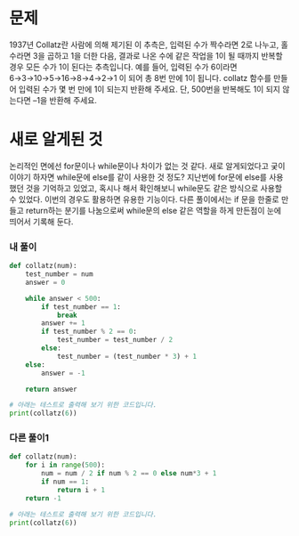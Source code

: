 # 문제
1937년 Collatz란 사람에 의해 제기된 이 추측은, 입력된 수가 짝수라면 2로 나누고, 
홀수라면 3을 곱하고 1을 더한 다음, 결과로 나온 수에 같은 작업을 1이 될 때까지 반복할 경우 
모든 수가 1이 된다는 추측입니다. 
예를 들어, 입력된 수가 6이라면 6→3→10→5→16→8→4→2→1 이 되어 총 8번 만에 1이 됩니다. 
collatz 함수를 만들어 입력된 수가 몇 번 만에 1이 되는지 반환해 주세요. 
단, 500번을 반복해도 1이 되지 않는다면 –1을 반환해 주세요.

# 새로 알게된 것
논리적인 면에선 for문이나 while문이나 차이가 없는 것 같다.
새로 알게되었다고 궂이이야기 하자면 while문에 else를 같이 사용한 것 정도?
지난번에 for문에 else를 사용했던 것을 기억하고 있었고, 혹시나 해서 확인해보니 while문도 같은 방식으로
사용할 수 있었다. 이번의 경우도 활용하면 유용한 기능이다. 
다른 풀이에서는 if 문을 한줄로 만들고 return하는 분기를 나눔으로써 while문의 else 같은 역할을 하게 만든점이 눈에 띄어서
기록해 둔다. 


### 내 풀이
```python
def collatz(num):
    test_number = num
    answer = 0

    while answer < 500:
        if test_number == 1:
            break
        answer += 1
        if test_number % 2 == 0:
            test_number = test_number / 2
        else:
            test_number = (test_number * 3) + 1
    else:
        answer = -1

    return answer

# 아래는 테스트로 출력해 보기 위한 코드입니다.
print(collatz(6))
```

### 다른 풀이1
```python
def collatz(num):
    for i in range(500):
        num = num / 2 if num % 2 == 0 else num*3 + 1
        if num == 1:
            return i + 1
    return -1

# 아래는 테스트로 출력해 보기 위한 코드입니다.
print(collatz(6))
```

